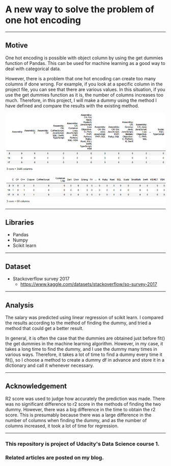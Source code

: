 # A new way to solve the problem of one hot encoding

***

## Motive

One hot encoding is possible with object column by using the get dummies function of Pandas.
This can be used for machine learning as a good way to deal with categorical data.

However, there is a problem that one hot encoding can create too many columns if done wrong.
For example, if you look at a specific column in the project file, you can see that there are various values.
In this situation, if you use the get dummies function as it is, the number of columns increases too much.
Therefore, in this project, I will make a dummy using the method I have defined and compare the results with the existing method.



![dummy1](dummy1.png)

![dummy2](dummy2.png)

***

## Libraries

* Pandas
* Numpy
* Scikit learn

***

## Dataset

* Stackoverflow survey 2017
    * https://www.kaggle.com/datasets/stackoverflow/so-survey-2017

***

## Analysis

The salary was predicted using linear regression of scikit learn. 
I compared the results according to the method of finding the dummy, and tried a method that could get a better result.

In general, it is often the case that the dummies are obtained just before fit() the get dummies in the machine learning algorithm. 
However, in my case, it takes a long time to find the dummy, and I use the dummy many times in various ways. 
Therefore, it takes a lot of time to find a dummy every time it fit(), so I choose a method to create a dummy df in advance and store it in a dictionary and call it whenever necessary.

***

## Acknowledgement

R2 score was used to judge how accurately the prediction was made. 
There was no significant difference to r2 score in the methods of finding the two dummy. 
However, there was a big difference in the time to obtain the r2 score. 
This is presumably because there was a large difference in the number of columns when finding the dummy, and as the number of columns increased, it took a lot of time for regression.

***

### This repository is project of Udacity's Data Science course 1.

### Related articles are posted on my blog.
